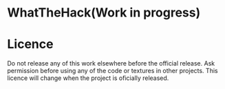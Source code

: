 # WhatTheHack(Work in progress)



# Licence
Do not release any of this work elsewhere before the official release. Ask permission before using any of the code or textures in other projects. This licence will change when the project is oficially released. 
